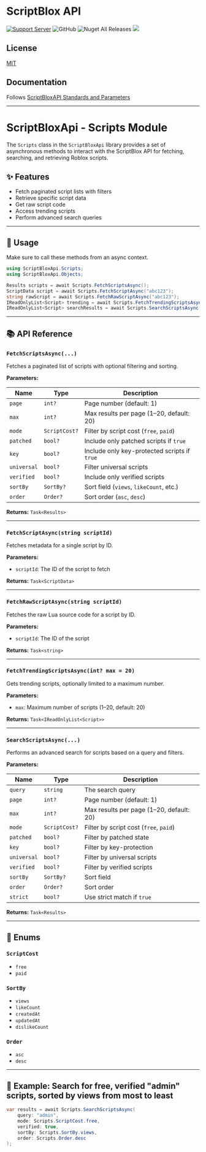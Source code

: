 # ScriptBlox API
[![Support Server](https://img.shields.io/discord/477201632204161025.svg?label=Discord&logo=Discord&colorB=7289da&style=for-the-badge)](https://discord.gg/yyuggrH) ![GitHub](https://img.shields.io/github/license/RiisDev/ScriptBloxAPI?style=for-the-badge) ![Nuget All Releases](https://img.shields.io/nuget/dt/ScriptBloxAPI?label=Nuget%20Downloads&style=for-the-badge) ![](https://img.shields.io/badge/.NET-Standard%202.0-blueviolet?style=for-the-badge)

## License

[MIT](https://choosealicense.com/licenses/mit)

## Documentation

Follows [ScriptBloxAPI Standards and Parameters](https://scriptblox.com/docs/scripts/fetch)

---

# ScriptBloxApi - Scripts Module

The `Scripts` class in the `ScriptBloxApi` library provides a set of asynchronous methods to interact with the ScriptBlox API for fetching, searching, and retrieving Roblox scripts.

## ✨ Features

- Fetch paginated script lists with filters
- Retrieve specific script data
- Get raw script code
- Access trending scripts
- Perform advanced search queries

---

## 🚀 Usage

Make sure to call these methods from an async context.

```csharp
using ScriptBloxApi.Scripts;
using ScriptBloxApi.Objects;

Results scripts = await Scripts.FetchScriptsAsync();
ScriptData script = await Scripts.FetchScriptAsync("abc123");
string rawScript = await Scripts.FetchRawScriptAsync("abc123");
IReadOnlyList<Script> trending = await Scripts.FetchTrendingScriptsAsync();
IReadOnlyList<Script> searchResults = await Scripts.SearchScriptsAsync("infinite yield");
```

---

## 📚 API Reference

### `FetchScriptsAsync(...)`
Fetches a paginated list of scripts with optional filtering and sorting.

**Parameters:**

| Name        | Type             | Description                                  |
|-------------|------------------|----------------------------------------------|
| `page`      | `int?`           | Page number (default: 1)                     |
| `max`       | `int?`           | Max results per page (1–20, default: 20)    |
| `mode`      | `ScriptCost?`    | Filter by script cost (`free`, `paid`)      |
| `patched`   | `bool?`          | Include only patched scripts if `true`      |
| `key`       | `bool?`          | Include only key-protected scripts if `true`|
| `universal` | `bool?`          | Filter universal scripts                     |
| `verified`  | `bool?`          | Include only verified scripts                |
| `sortBy`    | `SortBy?`        | Sort field (`views`, `likeCount`, etc.)     |
| `order`     | `Order?`         | Sort order (`asc`, `desc`)                  |

**Returns:** `Task<Results>`

---

### `FetchScriptAsync(string scriptId)`
Fetches metadata for a single script by ID.

**Parameters:**
- `scriptId`: The ID of the script to fetch

**Returns:** `Task<ScriptData>`

---

### `FetchRawScriptAsync(string scriptId)`
Fetches the raw Lua source code for a script by ID.

**Parameters:**
- `scriptId`: The ID of the script

**Returns:** `Task<string>`

---

### `FetchTrendingScriptsAsync(int? max = 20)`
Gets trending scripts, optionally limited to a maximum number.

**Parameters:**
- `max`: Maximum number of scripts (1–20, default: 20)

**Returns:** `Task<IReadOnlyList<Script>>`

---

### `SearchScriptsAsync(...)`
Performs an advanced search for scripts based on a query and filters.

**Parameters:**

| Name        | Type             | Description                                  |
|-------------|------------------|----------------------------------------------|
| `query`     | `string`         | The search query                             |
| `page`      | `int?`           | Page number (default: 1)                     |
| `max`       | `int?`           | Max results per page (1–20, default: 20)     |
| `mode`      | `ScriptCost?`    | Filter by script cost (`free`, `paid`)       |
| `patched`   | `bool?`          | Filter by patched state                      |
| `key`       | `bool?`          | Filter by key-protection                     |
| `universal` | `bool?`          | Filter by universal scripts                  |
| `verified`  | `bool?`          | Filter by verified scripts                   |
| `sortBy`    | `SortBy?`        | Sort field                                   |
| `order`     | `Order?`         | Sort order                                   |
| `strict`    | `bool?`          | Use strict match if `true`                   |

**Returns:** `Task<Results>`

---

## 📌 Enums

### `ScriptCost`
- `free`
- `paid`

### `SortBy`
- `views`
- `likeCount`
- `createdAt`
- `updatedAt`
- `dislikeCount`

### `Order`
- `asc`
- `desc`

---

## 🧪 Example: Search for free, verified "admin" scripts, sorted by views from most to least

```csharp
var results = await Scripts.SearchScriptsAsync(
    query: "admin",
    mode: Scripts.ScriptCost.free,
    verified: true,
    sortBy: Scripts.SortBy.views,
    order: Scripts.Order.desc
);
```
